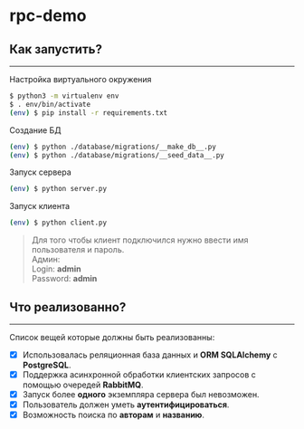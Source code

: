 # rpc-demo

## Как запустить?

---

Настройка виртуального окружения

```bash
$ python3 -m virtualenv env
$ . env/bin/activate
(env) $ pip install -r requirements.txt
```

Создание БД

```bash
(env) $ python ./database/migrations/__make_db__.py
(env) $ python ./database/migrations/__seed_data__.py
```

Запуск сервера

```bash
(env) $ python server.py
```

Запуск клиента

```bash
(env) $ python client.py
```

> Для того чтобы клиент подключился нужно ввести имя пользователя и пароль.  
> Админ:  
> Login: **admin**  
> Password: **admin**

## Что реализованно?

---

Список вещей которые должны быть реализованны:

- [X] Использовалась реляционная база данных и **ORM SQLAlchemy** с **PostgreSQL**.
- [X] Поддержка асинхронной обработки клиентских запросов с помощью очередей **RabbitMQ**.
- [X] Запуск более **одного** экземпляра сервера был невозможен.
- [X] Пользователь должен уметь **аутентифицироваться**.
- [X] Возможность поиска по **авторам** и **названию**.
